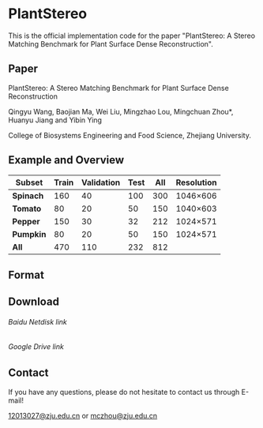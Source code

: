 # PlantStereo

This is the official implementation code for the paper "PlantStereo: A Stereo Matching Benchmark for Plant Surface Dense Reconstruction".

## Paper

PlantStereo: A Stereo Matching Benchmark for Plant Surface Dense Reconstruction

Qingyu Wang, Baojian Ma, Wei Liu, Mingzhao Lou, Mingchuan Zhou*, Huanyu Jiang and Yibin Ying

College of Biosystems Engineering and Food Science, Zhejiang University.

## Example and Overview

| Subset      | Train | Validation | Test | All  | Resolution |
| ----------- | ----- | ---------- | ---- | ---- | ---------- |
| **Spinach** | 160   | 40         | 100  | 300  | 1046×606   |
| **Tomato**  | 80    | 20         | 50   | 150  | 1040×603   |
| **Pepper**  | 150   | 30         | 32   | 212  | 1024×571   |
| **Pumpkin** | 80    | 20         | 50   | 150  | 1024×571   |
| **All**     | 470   | 110        | 232  | 812  |            |



## Format



## Download

###### Baidu Netdisk link



###### Google Drive link



## Contact

If you have any questions, please do not hesitate to contact us through E-mail!

12013027@zju.edu.cn or mczhou@zju.edu.cn